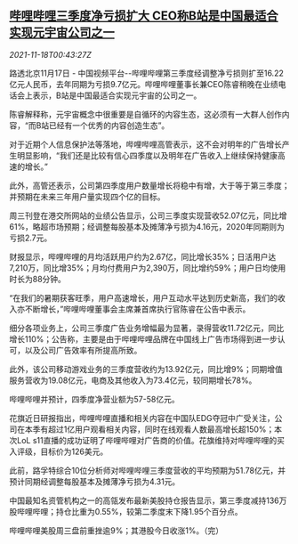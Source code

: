 <!--1637197263000-->
[哔哩哔哩三季度净亏损扩大 CEO称B站是中国最适合实现元宇宙公司之一](https://cn.reuters.com/article/bilibili-net-loss-1117-sun-idCNKBS2I301H)
------

<div><i>2021-11-18T00:43:27Z</i></div><p>路透北京11月17日 - 中国视频平台--哔哩哔哩第三季度经调整净亏损则扩至16.22亿元人民币，去年同期为亏损9.7亿元。哔哩哔哩董事长兼CEO陈睿稍晚在业绩电话会上表示，B站是中国最适合实现元宇宙的公司之一。</p><p>陈睿解释称，元宇宙概念中很重要是自循环的内容生态，这必须有一大群人创作内容，“而B站已经有一个优秀的内容创造生态”。</p><p>对于近期个人信息保护法等落地，哔哩哔哩高管表示，这不会对明年的广告增长产生明显影响，“我们还是比较有信心四季度以及明年在广告收入上继续保持健康高速的增长。”</p><p>此外，高管还表示，公司第四季度用户数量增长将稳中有增，大于等于第三季度；并预期在未来三年用户量实现四个亿的目标。</p><p>周三刊登在港交所网站的业绩公告显示，公司三季度实现营收52.07亿元，同比增61%，略超市场预期；经调整每股基本及摊薄净亏损为4.16元，2020年同期则为亏损2.7元。</p><p>财报显示，哔哩哔哩的月均活跃用户约为2.67亿，同比增长35%；日活用户达7,210万，同比增35%；月均付费用户为2,390万，同比增约59%；用户日均使用时长为88分钟。</p><p>“在我们的暑期获客旺季，用户高速增长，用户互动水平达到历史新高，我们的收入亦不断增长，”哔哩哔哩董事会主席兼首席执行官陈睿在公告中表示。</p><p>细分各项业务上，公司三季度广告业务增幅最为显著，录得营收11.72亿元，同比增长110%；公告称，主要是由于哔哩哔哩品牌在中国线上广告市场得到进一步认可，以及公司广告效率有所提高所致。</p><p>此外，该公司移动游戏业务的三季度营收约为13.92亿元，同比增9%；同期增值服务营收为19.08亿元，电商及其他收入为73.4亿元，较同期增长78%。</p><p>哔哩哔哩并预计，四季度净营业额为57-58亿元。</p><p>花旗近日研报指出，哔哩哔哩直播和相关内容在中国队EDG夺冠中广受关注，公司在本季有超过1亿用户观看相关内容，同时在线观看人数最高增长超150%；本次LoL s11直播的成功证明了哔哩哔哩对广告商的价值。花旗维持对哔哩哔哩的买入评级，目标价为126美元。</p><p>此前，路孚特综合10位分析师对哔哩哔哩三季度营收的平均预期为51.78亿元，并预计同期经调整每股基本及摊薄净亏损为4.31元。</p><p>中国最知名资管机构之一的高瓴发布最新美股持仓报告显示，第三季度减持136万股哔哩哔哩；持仓比重为0.55%，较第二季度末下降1.95个百分点。</p><p>哔哩哔哩美股周三盘前重挫逾9%；其港股今日收涨1%。（完）</p>
